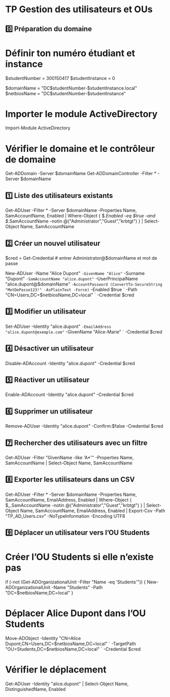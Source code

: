 # TP Gestion des utilisateurs et OUs

## 0️⃣ Préparation du domaine
# Définir ton numéro étudiant et instance
$studentNumber = 300150417
$studentInstance = 0

$domainName = "DC$studentNumber-$studentInstance.local"
$netbiosName = "DC$studentNumber-$studentInstance"

# Importer le module ActiveDirectory
Import-Module ActiveDirectory

# Vérifier le domaine et le contrôleur de domaine
Get-ADDomain -Server $domainName
Get-ADDomainController -Filter * -Server $domainName

## 1️⃣ Liste des utilisateurs existants
Get-ADUser -Filter * -Server $domainName -Properties Name, SamAccountName, Enabled |
Where-Object { $_.Enabled -eq $true -and $_.SamAccountName -notin @("Administrator","Guest","krbtgt") } |
Select-Object Name, SamAccountName

## 2️⃣ Créer un nouvel utilisateur
$cred = Get-Credential  # entrer Administrator@$domainName et mot de passe

New-ADUser -Name "Alice Dupont" `
           -GivenName "Alice" `
           -Surname "Dupont" `
           -SamAccountName "alice.dupont" `
           -UserPrincipalName "alice.dupont@$domainName" `
           -AccountPassword (ConvertTo-SecureString "MotDePasse123!" -AsPlainText -Force) `
           -Enabled $true `
           -Path "CN=Users,DC=$netbiosName,DC=local" `
           -Credential $cred

## 3️⃣ Modifier un utilisateur
Set-ADUser -Identity "alice.dupont" `
           -EmailAddress "alice.dupont@exemple.com" `
           -GivenName "Alice-Marie" `
           -Credential $cred

## 4️⃣ Désactiver un utilisateur
Disable-ADAccount -Identity "alice.dupont" -Credential $cred

## 5️⃣ Réactiver un utilisateur
Enable-ADAccount -Identity "alice.dupont" -Credential $cred

## 6️⃣ Supprimer un utilisateur
Remove-ADUser -Identity "alice.dupont" -Confirm:$false -Credential $cred

## 7️⃣ Rechercher des utilisateurs avec un filtre
Get-ADUser -Filter "GivenName -like 'A*'" -Properties Name, SamAccountName |
Select-Object Name, SamAccountName

## 8️⃣ Exporter les utilisateurs dans un CSV
Get-ADUser -Filter * -Server $domainName -Properties Name, SamAccountName, EmailAddress, Enabled |
Where-Object { $_.SamAccountName -notin @("Administrator","Guest","krbtgt") } |
Select-Object Name, SamAccountName, EmailAddress, Enabled |
Export-Csv -Path "TP_AD_Users.csv" -NoTypeInformation -Encoding UTF8

## 9️⃣ Déplacer un utilisateur vers l’OU Students
# Créer l’OU Students si elle n’existe pas
if (-not (Get-ADOrganizationalUnit -Filter "Name -eq 'Students'")) {
    New-ADOrganizationalUnit -Name "Students" -Path "DC=$netbiosName,DC=local"
}

# Déplacer Alice Dupont dans l’OU Students
Move-ADObject -Identity "CN=Alice Dupont,CN=Users,DC=$netbiosName,DC=local" `
              -TargetPath "OU=Students,DC=$netbiosName,DC=local" `
              -Credential $cred

# Vérifier le déplacement
Get-ADUser -Identity "alice.dupont" | Select-Object Name, DistinguishedName, Enabled
